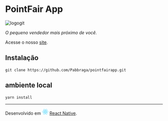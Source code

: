 # PointFair App

![logogit](https://user-images.githubusercontent.com/103124116/230410887-3e48897f-d79b-4f67-a24a-390f8556c797.png)

*O pequeno vendedor mais próximo de você.*

Acesse o nosso [site](https://ghsiqueira.github.io/tcc/).

## Instalação
```
git clone https://github.com/Pabbraga/pointfairapp.git
```

## ambiente local
```
yarn install
```

___

Desenvolvido em  <img height="20" src="https://raw.githubusercontent.com/devicons/devicon/master/icons/react/react-original.svg"> [React Native](https://reactnative.dev).
